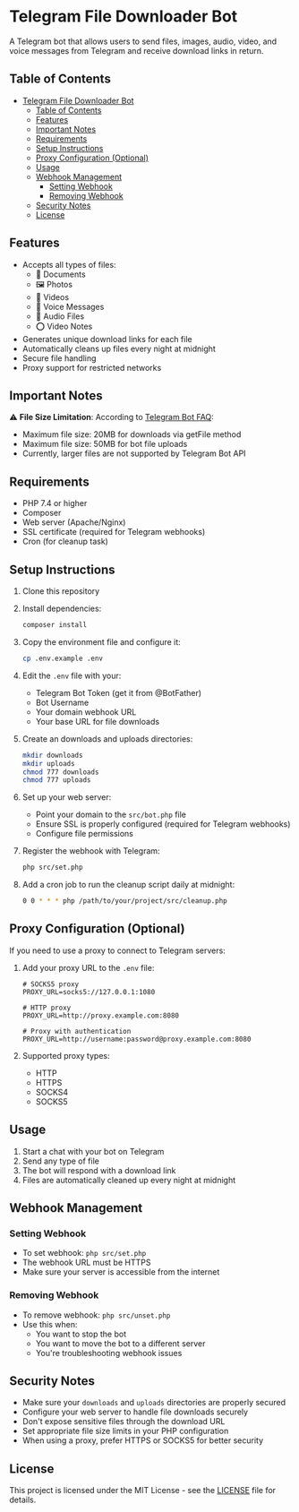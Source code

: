 # Telegram File Downloader Bot

A Telegram bot that allows users to send files, images, audio, video, and voice messages from Telegram and receive download links in return.

## Table of Contents
- [Telegram File Downloader Bot](#telegram-file-downloader-bot)
  - [Table of Contents](#table-of-contents)
  - [Features](#features)
  - [Important Notes](#important-notes)
  - [Requirements](#requirements)
  - [Setup Instructions](#setup-instructions)
  - [Proxy Configuration (Optional)](#proxy-configuration-optional)
  - [Usage](#usage)
  - [Webhook Management](#webhook-management)
    - [Setting Webhook](#setting-webhook)
    - [Removing Webhook](#removing-webhook)
  - [Security Notes](#security-notes)
  - [License](#license)

## Features

- Accepts all types of files:
  - 📄 Documents
  - 🖼 Photos
  - 🎥 Videos
  - 🎤 Voice Messages
  - 🎵 Audio Files
  - ⭕ Video Notes
- Generates unique download links for each file
- Automatically cleans up files every night at midnight
- Secure file handling
- Proxy support for restricted networks

## Important Notes

⚠️ **File Size Limitation**: According to [Telegram Bot FAQ](https://core.telegram.org/bots/faq#how-do-i-download-files):
- Maximum file size: 20MB for downloads via getFile method
- Maximum file size: 50MB for bot file uploads
- Currently, larger files are not supported by Telegram Bot API

## Requirements

- PHP 7.4 or higher
- Composer
- Web server (Apache/Nginx)
- SSL certificate (required for Telegram webhooks)
- Cron (for cleanup task)

## Setup Instructions

1. Clone this repository
2. Install dependencies:
   ```bash
   composer install
   ```

3. Copy the environment file and configure it:
   ```bash
   cp .env.example .env
   ```

4. Edit the `.env` file with your:
   - Telegram Bot Token (get it from @BotFather)
   - Bot Username
   - Your domain webhook URL
   - Your base URL for file downloads

5. Create an downloads and uploads directories:
   ```bash
   mkdir downloads
   mkdir uploads
   chmod 777 downloads
   chmod 777 uploads
   ```

6. Set up your web server:
   - Point your domain to the `src/bot.php` file
   - Ensure SSL is properly configured (required for Telegram webhooks)
   - Configure file permissions

7. Register the webhook with Telegram:
   ```bash
   php src/set.php
   ```

8. Add a cron job to run the cleanup script daily at midnight:
   ```bash
   0 0 * * * php /path/to/your/project/src/cleanup.php
   ```

## Proxy Configuration (Optional)

If you need to use a proxy to connect to Telegram servers:

1. Add your proxy URL to the `.env` file:
   ```env
   # SOCKS5 proxy
   PROXY_URL=socks5://127.0.0.1:1080

   # HTTP proxy
   PROXY_URL=http://proxy.example.com:8080

   # Proxy with authentication
   PROXY_URL=http://username:password@proxy.example.com:8080
   ```

2. Supported proxy types:
   - HTTP
   - HTTPS
   - SOCKS4
   - SOCKS5

## Usage

1. Start a chat with your bot on Telegram
2. Send any type of file
3. The bot will respond with a download link
4. Files are automatically cleaned up every night at midnight

## Webhook Management

### Setting Webhook
- To set webhook: `php src/set.php`
- The webhook URL must be HTTPS
- Make sure your server is accessible from the internet

### Removing Webhook
- To remove webhook: `php src/unset.php`
- Use this when:
  - You want to stop the bot
  - You want to move the bot to a different server
  - You're troubleshooting webhook issues

## Security Notes

- Make sure your `downloads` and `uploads` directories are properly secured
- Configure your web server to handle file downloads securely
- Don't expose sensitive files through the download URL
- Set appropriate file size limits in your PHP configuration
- When using a proxy, prefer HTTPS or SOCKS5 for better security

## License

This project is licensed under the MIT License - see the [LICENSE](LICENSE) file for details.